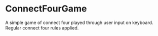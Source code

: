 # ConnectFourGame

A simple game of connect four played through user input on keyboard.
Regular connect four rules applied.
